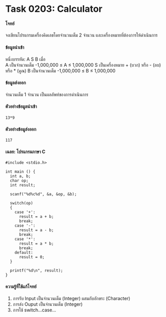 # Task 0203: Calculator

#### โจทย์  
จงเขียนโปรแกรมเครื่องคิดเลขโดยจำนวนเต็ม 2 จำนวน 
และเครื่องหมายที่ต้องการให้ดำเนินการ

#### ข้อมูลนำเข้า  
หนึ่งบรรทัด: A S B เมื่อ  
  A เป็นจำนวนเต็ม -1,000,000 ≤ A ≤ 1,000,000
  S เป็นเครื่องหมาย + (บวก) หรือ - (ลบ) หรือ * (คูณ)
  B เป็นจำนวนเต็ม -1,000,000 ≤ B ≤ 1,000,000

#### ข้อมูลส่งออก  
จำนวนเต็ม 1 จำนวน เป็นผลลัพท์ของการดำเนินการ

#### ตัวอย่างข้อมูลนำเข้า  
```
13*9
```

#### ตัวอย่างข้อมูส่งออก  
```
117
```

#### เฉลย: โปรแกรมภาษา C
```
#include <stdio.h>

int main () {
  int a, b;
  char op;
  int result;

  scanf("%d%c%d", &a, &op, &b);

  switch(op)
  {
    case '+':
      result = a + b;
      break;
    case '-':
      result = a - b;
      break;
    case '*':
      result = a * b;
      break;
    default:
      result = 0;
  }

  printf("%d\n", result);
}
```

#### ความรู้ที่ใช้แก้โจทย์
1. การรับ Input เป็นจำนวนเต็ม (Integer) ผสมกับอักขระ (Character)
2. การส่ง Ouput เป็นจำนวนเต็ม (Integer)
3. การใช้ switch...case...
